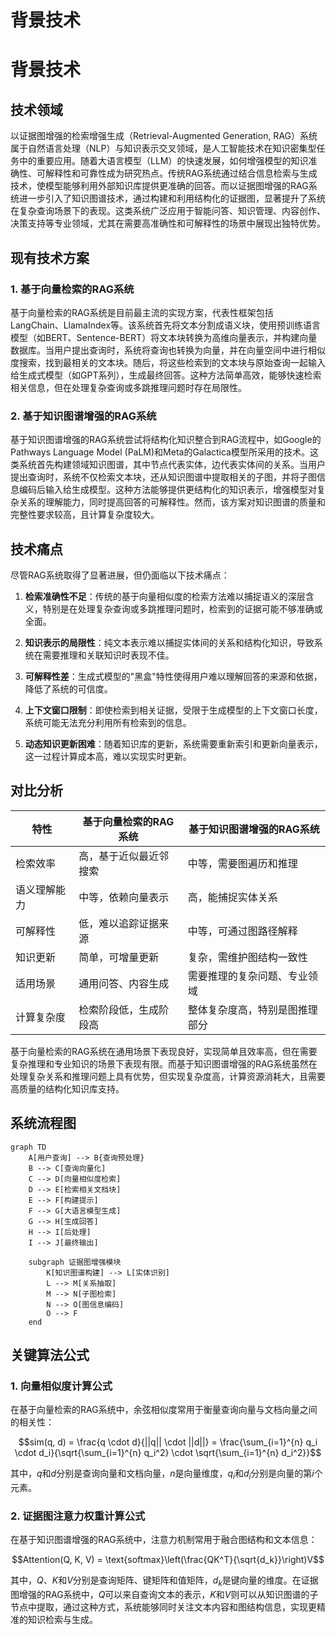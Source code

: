 # 背景技术

# 背景技术

## 技术领域

以证据图增强的检索增强生成（Retrieval-Augmented Generation, RAG）系统属于自然语言处理（NLP）与知识表示交叉领域，是人工智能技术在知识密集型任务中的重要应用。随着大语言模型（LLM）的快速发展，如何增强模型的知识准确性、可解释性和可靠性成为研究热点。传统RAG系统通过结合信息检索与生成技术，使模型能够利用外部知识库提供更准确的回答。而以证据图增强的RAG系统进一步引入了知识图谱技术，通过构建和利用结构化的证据图，显著提升了系统在复杂查询场景下的表现。这类系统广泛应用于智能问答、知识管理、内容创作、决策支持等专业领域，尤其在需要高准确性和可解释性的场景中展现出独特优势。

## 现有技术方案

### 1. 基于向量检索的RAG系统

基于向量检索的RAG系统是目前最主流的实现方案，代表性框架包括LangChain、LlamaIndex等。该系统首先将文本分割成语义块，使用预训练语言模型（如BERT、Sentence-BERT）将文本块转换为高维向量表示，并构建向量数据库。当用户提出查询时，系统将查询也转换为向量，并在向量空间中进行相似度搜索，找到最相关的文本块。随后，将这些检索到的文本块与原始查询一起输入给生成式模型（如GPT系列），生成最终回答。这种方法简单高效，能够快速检索相关信息，但在处理复杂查询或多跳推理问题时存在局限性。

### 2. 基于知识图谱增强的RAG系统

基于知识图谱增强的RAG系统尝试将结构化知识整合到RAG流程中，如Google的Pathways Language Model (PaLM)和Meta的Galactica模型所采用的技术。这类系统首先构建领域知识图谱，其中节点代表实体，边代表实体间的关系。当用户提出查询时，系统不仅检索文本块，还从知识图谱中提取相关的子图，并将子图信息编码后输入给生成模型。这种方法能够提供更结构化的知识表示，增强模型对复杂关系的理解能力，同时提高回答的可解释性。然而，该方案对知识图谱的质量和完整性要求较高，且计算复杂度较大。

## 技术痛点

尽管RAG系统取得了显著进展，但仍面临以下技术痛点：

1. **检索准确性不足**：传统的基于向量相似度的检索方法难以捕捉语义的深层含义，特别是在处理复杂查询或多跳推理问题时，检索到的证据可能不够准确或全面。

2. **知识表示的局限性**：纯文本表示难以捕捉实体间的关系和结构化知识，导致系统在需要推理和关联知识时表现不佳。

3. **可解释性差**：生成式模型的"黑盒"特性使得用户难以理解回答的来源和依据，降低了系统的可信度。

4. **上下文窗口限制**：即使检索到相关证据，受限于生成模型的上下文窗口长度，系统可能无法充分利用所有检索到的信息。

5. **动态知识更新困难**：随着知识库的更新，系统需要重新索引和更新向量表示，这一过程计算成本高，难以实现实时更新。

## 对比分析

| 特性 | 基于向量检索的RAG系统 | 基于知识图谱增强的RAG系统 |
|------|----------------------|------------------------|
| 检索效率 | 高，基于近似最近邻搜索 | 中等，需要图遍历和推理 |
| 语义理解能力 | 中等，依赖向量表示 | 高，能捕捉实体关系 |
| 可解释性 | 低，难以追踪证据来源 | 中等，可通过图路径解释 |
| 知识更新 | 简单，可增量更新 | 复杂，需维护图结构一致性 |
| 适用场景 | 通用问答、内容生成 | 需要推理的复杂问题、专业领域 |
| 计算复杂度 | 检索阶段低，生成阶段高 | 整体复杂度高，特别是图推理部分 |

基于向量检索的RAG系统在通用场景下表现良好，实现简单且效率高，但在需要复杂推理和专业知识的场景下表现有限。而基于知识图谱增强的RAG系统虽然在处理复杂关系和推理问题上具有优势，但实现复杂度高，计算资源消耗大，且需要高质量的结构化知识库支持。

## 系统流程图

```mermaid
graph TD
    A[用户查询] --> B{查询预处理}
    B --> C[查询向量化]
    C --> D[向量相似度检索]
    D --> E[检索相关文档块]
    E --> F[构建提示]
    F --> G[大语言模型生成]
    G --> H[生成回答]
    H --> I[后处理]
    I --> J[最终输出]
    
    subgraph 证据图增强模块
        K[知识图谱构建] --> L[实体识别]
        L --> M[关系抽取]
        M --> N[子图检索]
        N --> O[图信息编码]
        O --> F
    end
```

## 关键算法公式

### 1. 向量相似度计算公式

在基于向量检索的RAG系统中，余弦相似度常用于衡量查询向量与文档向量之间的相关性：

$$sim(q, d) = \frac{q \cdot d}{||q|| \cdot ||d||} = \frac{\sum_{i=1}^{n} q_i \cdot d_i}{\sqrt{\sum_{i=1}^{n} q_i^2} \cdot \sqrt{\sum_{i=1}^{n} d_i^2}}$$

其中，$q$和$d$分别是查询向量和文档向量，$n$是向量维度，$q_i$和$d_i$分别是向量的第$i$个元素。

### 2. 证据图注意力权重计算公式

在基于知识图谱增强的RAG系统中，注意力机制常用于融合图结构和文本信息：

$$Attention(Q, K, V) = \text{softmax}\left(\frac{QK^T}{\sqrt{d_k}}\right)V$$

其中，$Q$、$K$和$V$分别是查询矩阵、键矩阵和值矩阵，$d_k$是键向量的维度。在证据图增强的RAG系统中，$Q$可以来自查询文本的表示，$K$和$V$则可以从知识图谱的子节点中提取，通过这种方式，系统能够同时关注文本内容和图结构信息，实现更精准的知识检索与生成。

